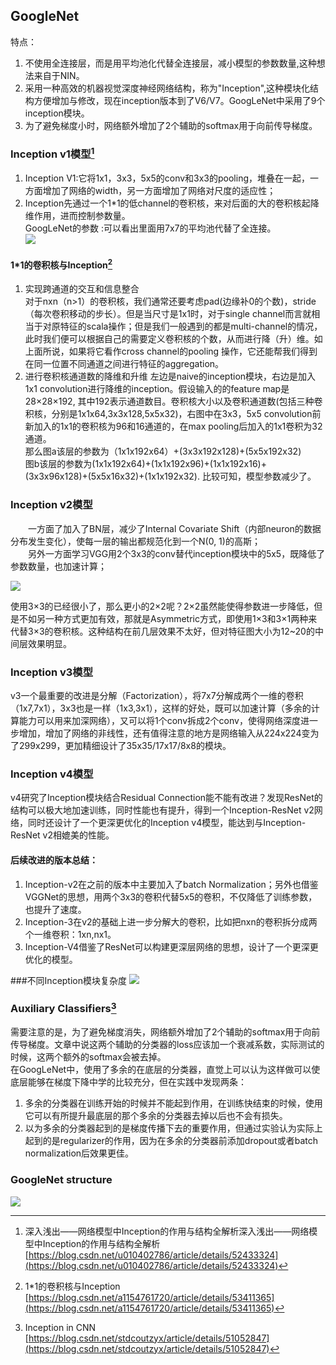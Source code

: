 ## GoogleNet

特点：  
1. 不使用全连接层，而是用平均池化代替全连接层，减小模型的参数数量,这种想法来自于NIN。  
2. 采用一种高效的机器视觉深度神经网络结构，称为"Inception",这种模块化结构方便增加与修改，现在inception版本到了V6/V7。GoogLeNet中采用了9个inception模块。  
3. 为了避免梯度小时，网络额外增加了2个辅助的softmax用于向前传导梯度。

### Inception v1模型[^1]
1. Inception V1:它将1x1，3x3，5x5的conv和3x3的pooling，堆叠在一起，一方面增加了网络的width，另一方面增加了网络对尺度的适应性；  
2. Inception先通过一个1\*1的低channel的卷积核，来对后面的大的卷积核起降维作用，进而控制参数量。  
GoogLeNet的参数 :可以看出里面用7x7的平均池代替了全连接。   
![](/assets/GoogLeNetInception.png)  

#### 1\*1的卷积核与Inception[^3] 
1. 实现跨通道的交互和信息整合  
对于nxn（n>1）的卷积核，我们通常还要考虑pad(边缘补0的个数)，stride（每次卷积移动的步长）。但是当尺寸是1x1时，对于single channel而言就相当于对原特征的scala操作；但是我们一般遇到的都是multi-channel的情况，此时我们便可以根据自己的需要定义卷积核的个数，从而进行降（升）维。如上面所说，如果将它看作cross channel的pooling 操作，它还能帮我们得到在同一位置不同通道之间进行特征的aggregation。   
2. 进行卷积核通道数的降维和升维
左边是naive的inception模块，右边是加入1x1 convolution进行降维的inception。假设输入的的feature map是28×28×192, 其中192表示通道数目。卷积核大小以及卷积通道数(包括三种卷积核，分别是1x1x64,3x3x128,5x5x32)，右图中在3x3，5x5 convolution前新加入的1x1的卷积核为96和16通道的，在max pooling后加入的1x1卷积为32通道。  
那么图a该层的参数为（1x1x192x64）+(3x3x192x128)+(5x5x192x32)   
图b该层的参数为(1x1x192x64)+(1x1x192x96)+(1x1x192x16)+(3x3x96x128)+(5x5x16x32)+(1x1x192x32). 
比较可知，模型参数减少了。   

### Inception v2模型
　　一方面了加入了BN层，减少了Internal Covariate Shift（内部neuron的数据分布发生变化），使每一层的输出都规范化到一个N\(0, 1\)的高斯；  
　　另外一方面学习VGG用2个3x3的conv替代inception模块中的5x5，既降低了参数数量，也加速计算；  

![](/assets/Inception_v2.png)   

使用3×3的已经很小了，那么更小的2×2呢？2×2虽然能使得参数进一步降低，但是不如另一种方式更加有效，那就是Asymmetric方式，即使用1×3和3×1两种来代替3×3的卷积核。这种结构在前几层效果不太好，但对特征图大小为12~20的中间层效果明显。

### Inception v3模型

v3一个最重要的改进是分解（Factorization），将7x7分解成两个一维的卷积（1x7,7x1），3x3也是一样（1x3,3x1），这样的好处，既可以加速计算（多余的计算能力可以用来加深网络），又可以将1个conv拆成2个conv，使得网络深度进一步增加，增加了网络的非线性，还有值得注意的地方是网络输入从224x224变为了299x299，更加精细设计了35x35/17x17/8x8的模块。

### Inception v4模型

v4研究了Inception模块结合Residual Connection能不能有改进？发现ResNet的结构可以极大地加速训练，同时性能也有提升，得到一个Inception-ResNet v2网络，同时还设计了一个更深更优化的Inception v4模型，能达到与Inception-ResNet v2相媲美的性能。

#### 后续改进的版本总结：

1. Inception-v2在之前的版本中主要加入了batch Normalization；另外也借鉴VGGNet的思想，用两个3x3的卷积代替5x5的卷积，不仅降低了训练参数，也提升了速度。  
2. Inception-3在v2的基础上进一步分解大的卷积，比如把nxn的卷积拆分成两个一维卷积：1xn,nx1。  
3. Inception-V4借鉴了ResNet可以构建更深层网络的思想，设计了一个更深更优化的模型。  

###不同Inception模块复杂度
![](/assets/GoogLeNetParameters.png)   

### Auxiliary Classifiers[^2]

需要注意的是，为了避免梯度消失，网络额外增加了2个辅助的softmax用于向前传导梯度。文章中说这两个辅助的分类器的loss应该加一个衰减系数，实际测试的时候，这两个额外的softmax会被去掉。  
在GoogLeNet中，使用了多余的在底层的分类器，直觉上可以认为这样做可以使底层能够在梯度下降中学的比较充分，但在实践中发现两条：
1. 多余的分类器在训练开始的时候并不能起到作用，在训练快结束的时候，使用它可以有所提升最底层的那个多余的分类器去掉以后也不会有损失。
2. 以为多余的分类器起到的是梯度传播下去的重要作用，但通过实验认为实际上起到的是regularizer的作用，因为在多余的分类器前添加dropout或者batch normalization后效果更佳。   

### GoogleNet structure

![](/assets/GoogleNet_structure.png)




[^1]: 深入浅出——网络模型中Inception的作用与结构全解析深入浅出——网络模型中Inception的作用与结构全解析  [https://blog.csdn.net/u010402786/article/details/52433324](https://blog.csdn.net/u010402786/article/details/52433324)

[^2]:  Inception in CNN  [https://blog.csdn.net/stdcoutzyx/article/details/51052847](https://blog.csdn.net/stdcoutzyx/article/details/51052847)   

[^3]:  1\*1的卷积核与Inception  [https://blog.csdn.net/a1154761720/article/details/53411365](https://blog.csdn.net/a1154761720/article/details/53411365)

